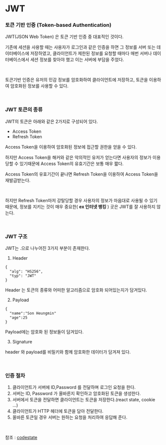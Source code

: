 # JWT

### 토큰 기반 인증 (Token-based Authentication)

JWT(JSON Web Token) 은 토큰 기반 인증 중 대표적인 것이다.
<br>

기존에 세션을 사용할 때는 사용자가 로그인과 같은 인증을 하면 그 정보를 서버 또는 데이터베이스에 저장하였고,
클라이언트가 제한된 정보를 요청할 때마다 매번 서버나 데이터베이스에서 세션 정보를 찾아야 했고 이는 서버에 부담을 주었다.

<br>

토큰기반 인증은 유저의 민감 정보를 암호화하여 클라이언트에 저장하고, 토큰을 이용하여 암호화된 정보를 사용할 수 있다.

<br>

### JWT 토큰의 종류

JWT의 토큰은 아래와 같은 2가지로 구성되어 있다.

* Access Token
* Refresh Token

Access Token을 이용하여 암호화된 정보에 접근할 권한을 얻을 수 있다. <br>

하지만 Access Token을 해커와 같은 악의적인 유저가 얻는다면 사용자의 정보가 이용당할 수 있기때문에 Access Token의 유효기간은 보통 매우 짧다. <br>

Access Token의 유효기간이 끝나면 Refresh Token을 이용하여 Access Token을 재발급받는다.

<br>

하지만 Refresh Token마저 강탈당할 경우 사용자의 정보가 마음대로 사용될 수 있기때문에,
정보를 지키는 것이 매우 중요한( __ex 인터넷 뱅킹__ ) 곳은 JWT를 잘 사용하지 않는다.

<br>

### JWT 구조

JWT는 .으로 나누어진 3가지 부분이 존재한다. <br>

1. Header
```
{
  "alg": "HS256",
  "typ": "JWT"
}
```
Header 는 토큰의 종류와 어떠한 알고리즘으로 암호화 되어있는지가 담겨있다. <br>

2. Payload
```
{
  "name":"Son Heungmin"
  "age":25
}
```
Payload에는 암호화 된 정보들이 담겨있다. <br>

3. Signature <br>

header 와 payload를 비밀키와 함께 암호화한 데이터가 담겨져 있다.

<br>

### 인증 절차

1. 클라이언트가 서버에 ID,Password 를 전달하며 로그인 요청을 한다.
2. 서버는 ID, Password 가 올바른지 확인하고 암호화된 토큰을 생성한다.
3. 서버에서 토큰을 전달하면 클라이언트는 토큰을 저장한다.(react state, cookie ...)
4. 클라이언트가 HTTP 헤더에 토큰을 담아 전달한다.
5. 올바른 토큰일 경우 서버는 원하는 요청을 처리하여 응답해 준다.

<br>

참조 : [codestate](https://codestates.com/)


